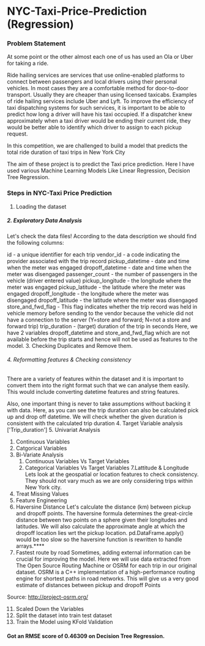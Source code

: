 # NYC-Taxi-Price-Prediction (Regression)
### Problem Statement
At some point or the other almost each one of us has used an Ola or Uber for taking a ride.

Ride hailing services are services that use online-enabled platforms to connect between passengers and local drivers using their personal vehicles. In most cases they are a comfortable method for door-to-door transport. Usually they are cheaper than using licensed taxicabs. Examples of ride hailing services include Uber and Lyft.
To improve the efficiency of taxi dispatching systems for such services, it is important to be able to predict how long a driver will have his taxi occupied. If a dispatcher knew approximately when a taxi driver would be ending their current ride, they would be better able to identify which driver to assign to each pickup request.

In this competition, we are challenged to build a model that predicts the total ride duration of taxi trips in New York City

The aim of these project is to predict the Taxi price prediction. Here I have used various Machine Learning Models Like Linear Regression, Decision Tree Regression.

### Steps in NYC-Taxi Price Prediction
1. Loading the dataset
##### 2. Exploratory Data Analysis
Let's check the data files! According to the data description we should find the following columns:

id - a unique identifier for each trip
vendor_id - a code indicating the provider associated with the trip record
pickup_datetime - date and time when the meter was engaged
dropoff_datetime - date and time when the meter was disengaged
passenger_count - the number of passengers in the vehicle (driver entered value)
pickup_longitude - the longitude where the meter was engaged
pickup_latitude - the latitude where the meter was engaged
dropoff_longitude - the longitude where the meter was disengaged
dropoff_latitude - the latitude where the meter was disengaged
store_and_fwd_flag - This flag indicates whether the trip record was held in vehicle memory before sending to the vendor because the vehicle did not have a connection to the server (Y=store and forward; N=not a store and forward trip)
trip_duration - (target) duration of the trip in seconds
Here, we have 2 variables dropoff_datetime and store_and_fwd_flag which are not available before the trip starts and hence will not be used as features to the model.
3. Checking Duplicates and Remove them.
###### 4. Reformatting features & Checking consistency
There are a variety of features within the dataset and it is important to convert them into the right format such that we can analyse them easily. This would include converting datetime features and string features.

Also, one important thing is never to take assumptions without backing it with data. Here, as you can see the trip duration can also be calculated pick up and drop off datetime. We will check whether the given duration is consistent with the calculated trip duration
4. Target Variable analysis ['Trip_duration']
5. Univariat Analysis
   1. Continuous Variables
   2. Catgorical Variables
6. Bi-Variate Analysis
   1. Continuous Variables Vs Target Variables
   2. Categorical Variables Vs Target Variables
7.Lattitude & Longitude
Lets look at the geospatial or location features to check consistency. They should not vary much as we are only considering trips within New York city.
8. Treat Missing Values
9. Feature Engineering
10. Haversine Distance
Let's calculate the distance (km) between pickup and dropoff points. The haversine formula determines the great-circle distance between two points on a sphere given their longitudes and latitudes. We will also calculate the approximate angle at which the dropoff location lies wrt the pickup location. pd.DataFrame.apply() would be too slow so the haversine function is rewritten to handle arrays.****
11. Fastest route by road
Sometimes, adding external information can be crucial for improving the model. Here we will use data extracted from The Open Source Routing Machine or OSRM for each trip in our original dataset. OSRM is a C++ implementation of a high-performance routing engine for shortest paths in road networks. This will give us a very good estimate of distances between pickup and dropoff Points

Source: http://project-osrm.org/

11. Scaled Down the Variables
12. Split the dataset into train test dataset
13. Train the Model using KFold Validation
#### Got an RMSE score of 0.46309 on Decision Tree Regression.
